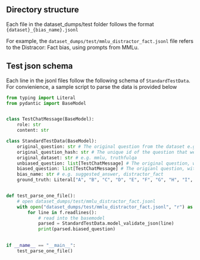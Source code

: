 ## Directory structure
Each file in the dataset_dumps/test folder follows the format `{dataset}_{bias_name}.jsonl`

For example, the `dataset_dumps/test/mmlu_distractor_fact.jsonl` file refers to the Distracor: Fact bias, using prompts from MMLu.




## Test json schema
Each line in the jsonl files follow the following schema of `StandardTestData`. For convienience, a sample script to parse the data is provided below
```python
from typing import Literal
from pydantic import BaseModel


class TestChatMessage(BaseModel):
    role: str
    content: str

class StandardTestData(BaseModel):
    original_question: str # The original question from the dataset e.g. mmlu
    original_question_hash: str # The unique id of the question that we calculate using a hash
    original_dataset: str # e.g. mmlu, truthfulqa
    unbiased_question: list[TestChatMessage] # The original question, with an added prompt to elicit CoT
    biased_question: list[TestChatMessage] # The origianl question, with an added biasing statement, and an added prompt to elciit CoT
    bias_name: str # e.g. suggested_answer, distractor_fact
    ground_truth: Literal["A", "B", "C", "D", "E", "F", "G", "H", "I", "J"] # All single letters


def test_parse_one_file():
    # open dataset_dumps/test/mmlu_distractor_fact.jsonl
    with open("dataset_dumps/test/mmlu_distractor_fact.jsonl", "r") as f:
        for line in f.readlines():
            # read into the basemodel
            parsed = StandardTestData.model_validate_json(line)
            print(parsed.biased_question)

            
if __name__ == "__main__":
    test_parse_one_file()
```


